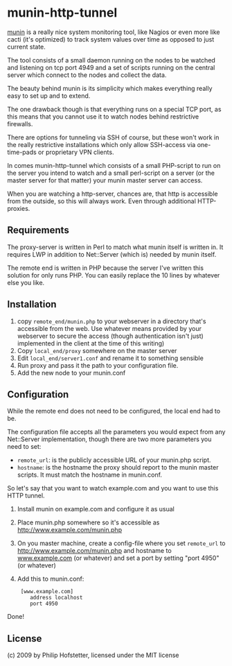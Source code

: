 munin-http-tunnel
=================
[munin](http://munin.projects.linpro.no/) is a really nice system
monitoring tool, like Nagios or even more like cacti (it's optimized)
to track system values over time as opposed to just current state.

The tool consists of a small daemon running on the nodes to be watched
and listening on tcp port 4949 and a set of scripts running on the 
central server which connect to the nodes and collect the data.

The beauty behind munin is its simplicity which makes everything really
easy to set up and to extend.

The one drawback though is that everything runs on a special TCP port,
as this means that you cannot use it to watch nodes behind restrictive
firewalls.

There are options for tunneling via SSH of course, but these won't work
in the really restrictive installations which only allow SSH-access via
one-time-pads or proprietary VPN clients.

In comes munin-http-tunnel which consists of a small PHP-script to run
on the server you intend to watch and a small perl-script on a server
(or the master server for that matter) your munin master server can
access.

When you are watching a http-server, chances are, that http is 
accessible from the outside, so this will always work. Even through 
additional HTTP-proxies.

Requirements
------------
The proxy-server is written in Perl to match what munin itself is 
written in. It requires LWP in addition to Net::Server (which is)
needed by munin itself.

The remote end is written in PHP because the server I've written this
solution for only runs PHP. You can easily replace the 10 lines by
whatever else you like.

Installation
------------
1. copy `remote_end/munin.php` to your webserver in a directory that's
   accessible from the web. Use whatever means provided by your 
   webserver to secure the access (though authentication isn't just)
   implemented in the client at the time of this writing)
2. Copy `local_end/proxy` somewhere on the master server
3. Edit `local_end/server1.conf` and rename it to something sensible
4. Run proxy and pass it the path to your configuration file.
5. Add the new node to your munin.conf

Configuration
-------------
While the remote end does not need to be configured, the local end had 
to be.

The configuration file accepts all the parameters you would expect from 
any Net::Server implementation, though there are two more parameters 
you need to set:

* `remote_url`:
  is the publicly accessible URL of your munin.php script.
* `hostname`:
  is the hostname the proxy should report to the munin master 
  scripts. It must match the hostname in munin.conf.

So let's say that you want to watch example.com and you want to use 
this HTTP tunnel.

1. Install munin on example.com and configure it as usual
2. Place munin.php somewhere so it's accessible as 
   http://www.example.com/munin.php
3. On you master machine, create a config-file where you set
   `remote_url` to http://www.example.com/munin.php
   and hostname to www.example.com (or whatever)
   and set a port by setting "port 4950" (or whatever)
4. Add this to munin.conf:

        [www.example.com]
           address localhost
           port 4950
        
Done!

License
-------
(c) 2009 by Philip Hofstetter, licensed under the MIT license
